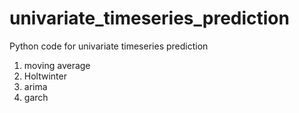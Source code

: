 # univariate_timeseries_prediction
Python code for univariate timeseries prediction

1. moving average
2. Holtwinter
3. arima
4. garch
